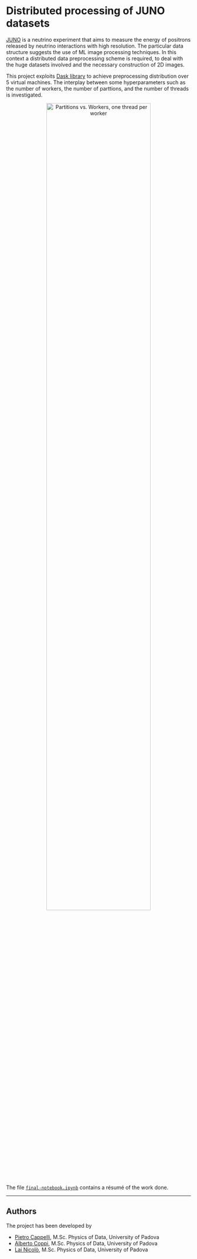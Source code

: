 # Distributed processing of JUNO datasets 

[JUNO](http://juno.ihep.cas.cn/) is a neutrino experiment that aims to measure the energy of positrons released by neutrino interactions with high resolution.
The particular data structure suggests the use of ML image processing techniques.
In this context a distributed data preprocessing scheme is required, to deal with the huge datasets involved and the necessary construction of 2D images.  

This project exploits [Dask library](https://www.dask.org/) to achieve preprocessing distribution over 5 virtual machines.
The interplay between some hyperparameters such as the number of workers, the number of parttions, and the number of threads is investigated.


<p align="center">
    <img src="dask/plots/heatmaps/total_time_wp.svg" alt="Partitions vs. Workers, one thread per worker" width="75%">
</p>

The file [``final-notebook.ipynb``](final-notebook.ipynb) contains a résumé of the work done.

---
## Authors

The project has been developed by 

- [Pietro Cappelli](https://github.com/PietroCappelli), M.Sc. Physics of Data, University of Padova
- [Alberto Coppi](https://github.com/c0pp1), M.Sc. Physics of Data, University of Padova
- [Lai Nicolò](https://github.com/niklai99), M.Sc. Physics of Data, University of Padova